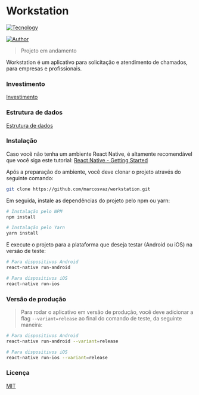 # Workstation
[![Tecnology](https://img.shields.io/static/v1?label=feito%20com&message=React%20Native&style=flat&logo=react)](https://facebook.github.io/react-native/)

[![Author](https://img.shields.io/static/v1?label=feito%20por&message=Marcos%20Vaz&?style=social&logo=github)](https://github.com/marcosvaz/)
> Projeto em andamento
<!--
    TODO: Página de login e registro
    TODO: Conexão com Firebase
    TODO: Menu que abre (Drawer)
    TODO: Abrir e alterar perfil
    TODO: Detalhes dos gráficos
    TODO: Detalhes dos chamados
    TODO: Página de listagem de chamados
    TODO: Página da localização dos funcionários
    FIXME: Formulário de adicionar chamado
    FIXME: Cor dos gráficos

    # Próxima etapa
    TODO: Aplicativo para funcionário
-->

Workstation é um aplicativo para solicitação e atendimento de chamados, para empresas e profissionais.

### Investimento
[Investimento](./docs/Investment.md)

### Estrutura de dados
[Estrutura de dados](./docs/Estrutura_de_dados.md)

### Instalação
Caso você não tenha um ambiente React Native, é altamente recomendável que você siga este tutorial: [React Native - Getting Started](https://facebook.github.io/react-native/docs/getting-started)

Após a preparação do ambiente, você deve clonar o projeto através do seguinte comando:
```bash
git clone https://github.com/marcosvaz/workstation.git
```

Em seguida, instale as dependências do projeto pelo npm ou yarn:
```bash
# Instalação pelo NPM
npm install

# Instalação pelo Yarn
yarn install
```

E execute o projeto para a plataforma que deseja testar (Android ou iOS) na versão de teste:
```bash
# Para dispositivos Android
react-native run-android

# Para dispositivos iOS
react-native run-ios
```

### Versão de produção
> Para rodar o aplicativo em versão de produção, você deve adicionar a flag `--variant=release` ao final do comando de teste, da seguinte maneira:
```bash
# Para dispositivos Android
react-native run-android --variant=release

# Para dispositivos iOS
react-native run-ios --variant=release
```

### Licença
[MIT](/LICENSE.md)
